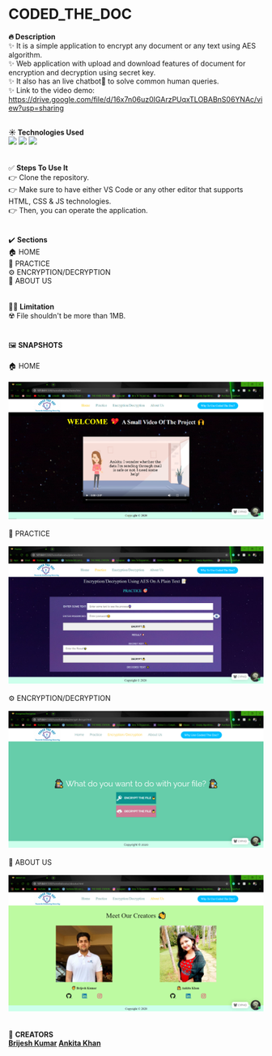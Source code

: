 # CODED_THE_DOC
<b>🔥 Description</b><br>
✨ It is a simple application to encrypt any document or any text using AES algorithm.<br>
✨ Web application with upload and download features of document for encryption and decryption using secret key.<br>
✨ It also has an live chatbot🤖 to solve common human queries.<br>
✨ Link to the video demo: https://drive.google.com/file/d/16x7n06uz0IGArzPUqxTLOBABnS06YNAc/view?usp=sharing<br>
<br>

<b>☀️ Technologies Used</b><br>
<code><img width="10%" src="https://www.vectorlogo.zone/logos/w3_html5/w3_html5-ar21.svg"></code>
<code><img width="10%" src="https://www.vectorlogo.zone/logos/netlifyapp_watercss/netlifyapp_watercss-official.svg"></code>
<code><img width="17%" src="https://www.vectorlogo.zone/logos/javascript/javascript-horizontal.svg"></code><br><br>
<br>
✅ <b>Steps To Use It</b><br>
👉 Clone the repository.<br>
👉 Make sure to have either VS Code or any other editor that supports HTML, CSS & JS technologies.<br>
👉 Then, you can operate the application.<br>
<br>
<br>
✔️ <b>Sections</b><br>
🏠 HOME<br>
🎯 PRACTICE<br>
⚙️ ENCRYPTION/DECRYPTION<br>
🌟 ABOUT US<br>
<br>
<br>
🤦‍♂️ <b>Limitation</b><br>
☢️ File shouldn't be more than 1MB.<br>
<br>
<br>
🖼️ <b>SNAPSHOTS</b><br><br>
🏠 HOME<br><br>
![](Images/HOME11.png)<br><br>
🎯 PRACTICE<br><br>
![](Images/PRAC11.png)<br><br>
⚙️ ENCRYPTION/DECRYPTION<br><br>
![](Images/ED11.png)<br><br>
🌟 ABOUT US<br><br>
![](Images/ABOUTUS11.png)<br><br>
<br>
💖 <b>CREATORS<b><br>
<strong>
<a href = "https://github.com/brijeshsos66">Brijesh Kumar</a>
<a href = "https://github.com/ANKITAKHAN">Ankita Khan</a>
</strong>
